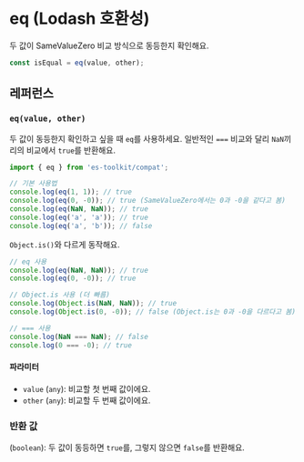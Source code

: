 # eq (Lodash 호환성)

두 값이 SameValueZero 비교 방식으로 동등한지 확인해요.

```typescript
const isEqual = eq(value, other);
```

## 레퍼런스

### `eq(value, other)`

두 값이 동등한지 확인하고 싶을 때 `eq`를 사용하세요. 일반적인 `===` 비교와 달리 `NaN`끼리의 비교에서 `true`를 반환해요.

```typescript
import { eq } from 'es-toolkit/compat';

// 기본 사용법
console.log(eq(1, 1)); // true
console.log(eq(0, -0)); // true (SameValueZero에서는 0과 -0을 같다고 봄)
console.log(eq(NaN, NaN)); // true
console.log(eq('a', 'a')); // true
console.log(eq('a', 'b')); // false
```

`Object.is()`와 다르게 동작해요.

```typescript
// eq 사용
console.log(eq(NaN, NaN)); // true
console.log(eq(0, -0)); // true

// Object.is 사용 (더 빠름)
console.log(Object.is(NaN, NaN)); // true
console.log(Object.is(0, -0)); // false (Object.is는 0과 -0을 다르다고 봄)

// === 사용
console.log(NaN === NaN); // false
console.log(0 === -0); // true
```

#### 파라미터

- `value` (`any`): 비교할 첫 번째 값이에요.
- `other` (`any`): 비교할 두 번째 값이에요.

### 반환 값

(`boolean`): 두 값이 동등하면 `true`를, 그렇지 않으면 `false`를 반환해요.

